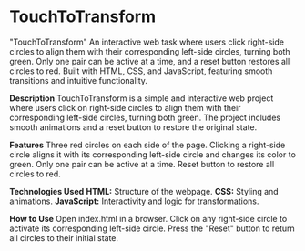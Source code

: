 # TouchToTransform
"TouchToTransform" An interactive web task where users click right-side circles to align them with their corresponding left-side circles, turning both green. Only one pair can be active at a time, and a reset button restores all circles to red. Built with HTML, CSS, and JavaScript, featuring smooth transitions and intuitive functionality.

**Description**
TouchToTransform is a simple and interactive web project where users click on right-side circles to align them with their corresponding left-side circles, turning both green. The project includes smooth animations and a reset button to restore the original state.

**Features**
Three red circles on each side of the page.
Clicking a right-side circle aligns it with its corresponding left-side circle and changes its color to green.
Only one pair can be active at a time.
Reset button to restore all circles to red.

**Technologies Used**
**HTML:** Structure of the webpage.
**CSS:** Styling and animations.
**JavaScript:** Interactivity and logic for transformations.

**How to Use**
Open index.html in a browser.
Click on any right-side circle to activate its corresponding left-side circle.
Press the "Reset" button to return all circles to their initial state.
